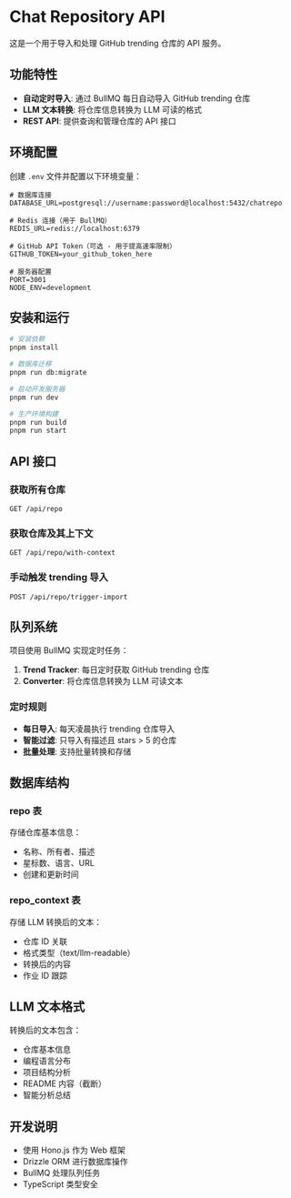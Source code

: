 # Chat Repository API

这是一个用于导入和处理 GitHub trending 仓库的 API 服务。

## 功能特性

- **自动定时导入**: 通过 BullMQ 每日自动导入 GitHub trending 仓库
- **LLM 文本转换**: 将仓库信息转换为 LLM 可读的格式
- **REST API**: 提供查询和管理仓库的 API 接口

## 环境配置

创建 `.env` 文件并配置以下环境变量：

```env
# 数据库连接
DATABASE_URL=postgresql://username:password@localhost:5432/chatrepo

# Redis 连接（用于 BullMQ）
REDIS_URL=redis://localhost:6379

# GitHub API Token（可选 - 用于提高速率限制）
GITHUB_TOKEN=your_github_token_here

# 服务器配置
PORT=3001
NODE_ENV=development
```

## 安装和运行

```bash
# 安装依赖
pnpm install

# 数据库迁移
pnpm run db:migrate

# 启动开发服务器
pnpm run dev

# 生产环境构建
pnpm run build
pnpm run start
```

## API 接口

### 获取所有仓库
```
GET /api/repo
```

### 获取仓库及其上下文
```
GET /api/repo/with-context
```

### 手动触发 trending 导入
```
POST /api/repo/trigger-import
```

## 队列系统

项目使用 BullMQ 实现定时任务：

1. **Trend Tracker**: 每日定时获取 GitHub trending 仓库
2. **Converter**: 将仓库信息转换为 LLM 可读文本

### 定时规则

- **每日导入**: 每天凌晨执行 trending 仓库导入
- **智能过滤**: 只导入有描述且 stars > 5 的仓库
- **批量处理**: 支持批量转换和存储

## 数据库结构

### repo 表
存储仓库基本信息：
- 名称、所有者、描述
- 星标数、语言、URL
- 创建和更新时间

### repo_context 表
存储 LLM 转换后的文本：
- 仓库 ID 关联
- 格式类型（text/llm-readable）
- 转换后的内容
- 作业 ID 跟踪

## LLM 文本格式

转换后的文本包含：
- 仓库基本信息
- 编程语言分布
- 项目结构分析
- README 内容（截断）
- 智能分析总结

## 开发说明

- 使用 Hono.js 作为 Web 框架
- Drizzle ORM 进行数据库操作
- BullMQ 处理队列任务
- TypeScript 类型安全 